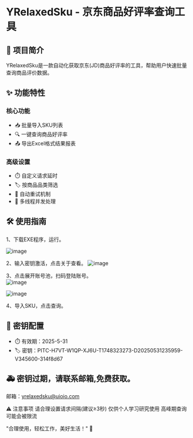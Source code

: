 # YRelaxedSku - 京东商品好评率查询工具

## 📌 项目简介
YRelaxedSku是一款自动化获取京东(JD)商品好评率的工具，帮助用户快速批量查询商品评价数据。

## ✨ 功能特性
### 核心功能
- 📥 批量导入SKU列表
- 🔍 一键查询商品好评率
- 📤 导出Excel格式结果报表

### 高级设置
- ⏱️ 自定义请求延时
- 🏷️ 按商品品类筛选
- 🔄 自动重试机制
- 🚀 多线程并发处理

## 🛠️ 使用指南


1、下载EXE程序，运行。


![image](https://github.com/user-attachments/assets/ab03b4aa-5d9f-4cdc-b622-239d67a49afc)


2、输入密钥激活，点击关于查看。
![image](https://github.com/user-attachments/assets/8c6c7bc3-039a-4ac9-ab78-823b3c8b03eb)



3、点击展开账号池，扫码登陆账号。  
![image](https://github.com/user-attachments/assets/e4877c5f-11b5-4fd6-9611-f15b27b8d590)

![image](https://github.com/user-attachments/assets/46fdb906-87c3-432e-b48a-2ef131cd2979)





4、导入SKU，点击查询。




## 🔑 密钥配置
- ⏱️ 有效期：2025-5-31
- 🏷️ 密钥：PITC-H7VT-W1QP-XJ6U-T1748323273-D20250531235959-V345600-314f8d67



## :ambulance: 密钥过期，请联系邮箱,免费获取。
邮箱：yrelaxedsku@uioio.com



⚠️ 注意事项
请合理设置请求间隔(建议≥3秒)
仅供个人学习研究使用
高峰期查询可能会被限流

"合理使用，轻松工作，美好生活！" 🌟
